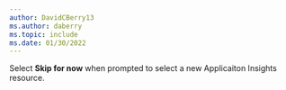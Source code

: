 ```yaml
---
author: DavidCBerry13
ms.author: daberry
ms.topic: include
ms.date: 01/30/2022
---
```

Select **Skip for now** when prompted to select a new Applicaiton Insights resource.